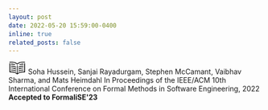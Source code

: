 ```yaml
---
layout: post
date: 2022-05-20 15:59:00-0400
inline: true
related_posts: false
---
```


[<img src="../assets/img/read.jpeg" alt="img" width="35"/>](../assets/pdf/FormaliSE2022.pdf) Soha Hussein, Sanjai Rayadurgam, Stephen McCamant, Vaibhav Sharma, and Mats Heimdahl
In Proceedings of the IEEE/ACM 10th International Conference on Formal Methods in Software Engineering, 2022 **Accepted to FormaliSE'23**
